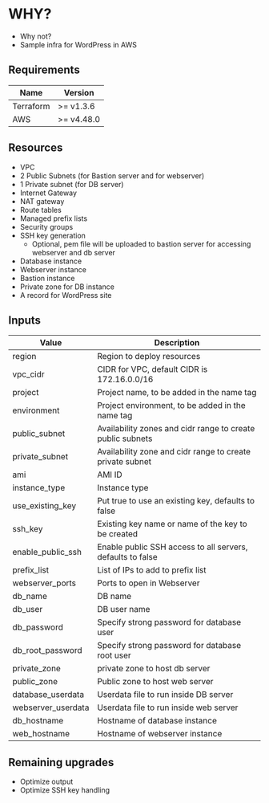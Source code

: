 # WHY?

* Why not? 
* Sample infra for WordPress in AWS


## Requirements

Name | Version
--- | ---
Terraform | >= v1.3.6
AWS | >= v4.48.0


## Resources

* VPC
* 2 Public Subnets (for Bastion server and for webserver)
* 1 Private subnet (for DB server)
* Internet Gateway
* NAT gateway
* Route tables
* Managed prefix lists 
* Security groups
* SSH key generation 
    * Optional, pem file will be uploaded to bastion server for accessing webserver and db server
* Database instance
* Webserver instance
* Bastion instance
* Private zone for DB instance
* A record for WordPress site 



## Inputs 


Value | Description 
--- | --- 
region | Region to deploy resources 
vpc_cidr | CIDR for VPC, default CIDR is 172.16.0.0/16 
project | Project name, to be added in the name tag 
environment | Project environment, to be added in the name tag
public_subnet | Availability zones and cidr range to create public subnets 
private_subnet | Availability zone and cidr range to create private subnet |
ami | AMI ID 
instance_type | Instance type
use_existing_key | Put true to use an existing key, defaults to false
ssh_key | Existing key name or name of the key to be created
enable_public_ssh | Enable public SSH access to all servers, defaults to false
prefix_list | List of IPs to add to prefix list
webserver_ports | Ports to open in Webserver
db_name | DB name
db_user | DB user name
db_password | Specify strong password for database user
db_root_password | Specify strong password for database root user
private_zone | private zone to host db server
public_zone | Public zone to host web server
database_userdata | Userdata file to run inside DB server
webserver_userdata | Userdata file to run inside web server
db_hostname | Hostname of database instance
web_hostname | Hostname of webserver instance



## Remaining upgrades 

* Optimize output
* Optimize SSH key handling

